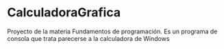 # CalculadoraGrafica
Proyecto de la materia Fundamentos de programación. Es un programa de consola que trata parecerse a la calculadora de Windows
